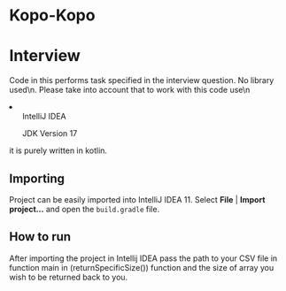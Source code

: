 # Kopo-Kopo

Interview
===========

Code in this performs task specified in the interview question. No library used\n. 
Please take into account that to work with this code use\n
<li>
  <ul>IntelliJ IDEA </ul>
  <ul>JDK Version 17 </ul>
 </li>

it is purely written in kotlin.

## Importing

Project can be easily imported into IntelliJ IDEA 11.
Select **File** | **Import project…** and open the ``build.gradle`` file.

## How to run
After importing the project in Intellij IDEA pass the path to your CSV file in function main in (returnSpecificSize()) function and the size of array you wish to be returned back to you.

